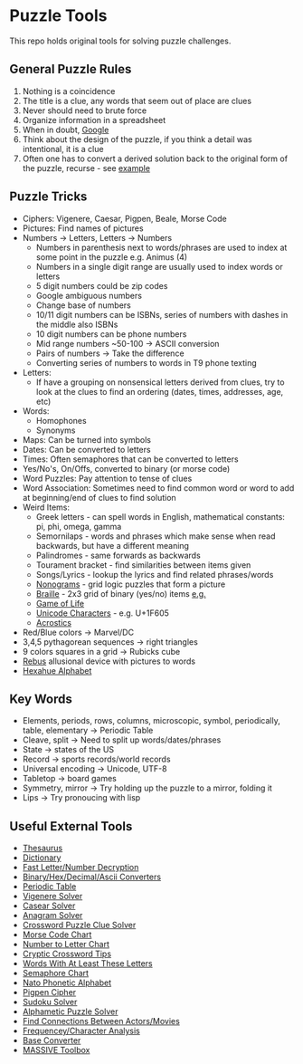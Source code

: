 # Puzzle Tools
This repo holds original tools for solving puzzle challenges.

## General Puzzle Rules
1. Nothing is a coincidence
2. The title is a clue, any words that seem out of place are clues
3. Never should need to brute force
4. Organize information in a spreadsheet
5. When in doubt, <a href="http://i.imgur.com/3cN3yR9.jpg" target="_blank">Google</a>
6. Think about the design of the puzzle, if you think a detail was intentional, it is a clue
7. Often one has to convert a derived solution back to the original form of the puzzle, recurse - see [example](https://www.collegepuzzlechallenge.com/Puzzles/ViewPuzzle.ashx?id=1320&view=solution)

## Puzzle Tricks
- Ciphers: Vigenere, Caesar, Pigpen, Beale, Morse Code
- Pictures: Find names of pictures
- Numbers -> Letters, Letters -> Numbers
  - Numbers in parenthesis next to words/phrases are used to index at some point in the puzzle e.g. Animus (4)
  - Numbers in a single digit range are usually used to index words or letters
  - 5 digit numbers could be zip codes
  - Google ambiguous numbers
  - Change base of numbers
  - 10/11 digit numbers can be ISBNs, series of numbers with dashes in the middle also ISBNs
  - 10 digit numbers can be phone numbers
  - Mid range numbers ~50-100 -> ASCII conversion
  - Pairs of numbers -> Take the difference
  - Converting series of numbers to words in T9 phone texting
- Letters:
  - If have a grouping on nonsensical letters derived from clues, try to look at the clues to find an ordering (dates, times, addresses, age, etc)
- Words:
  - Homophones
  - Synonyms
- Maps: Can be turned into symbols
- Dates: Can be converted to letters
- Times: Often semaphores that can be converted to letters
- Yes/No's, On/Offs, converted to binary (or morse code)
- Word Puzzles: Pay attention to tense of clues
- Word Association: Sometimes need to find common word or word to add at beginning/end of clues to find solution
- Weird Items:
  - Greek letters - can spell words in English, mathematical constants: pi, phi, omega, gamma
  - Semornilaps - words and phrases which make sense when read backwards, but have a different meaning
  - Palindromes - same forwards as backwards
  - Tourament bracket - find similarities between items given
  - Songs/Lyrics - lookup the lyrics and find related phrases/words
  - [Nonograms](https://en.wikipedia.org/wiki/Nonogram) - grid logic puzzles that form a picture
  - [Braille](https://faqs.neoseeker.com/Games/GBA/pokemon_emerald_braille_jax06.png) - 2x3 grid of binary (yes/no) items [e.g.](https://www.collegepuzzlechallenge.com/Puzzles/ViewPuzzle.ashx?id=1325&view=solution)
  - [Game of Life](https://en.wikipedia.org/wiki/Conway%27s_Game_of_Life)
  - [Unicode Characters](http://unicodelookup.com/) - e.g. U+1F605
  - [Acrostics](https://en.wikipedia.org/wiki/Acrostic_(puzzle))
 - Red/Blue colors -> Marvel/DC
 - 3,4,5 pythagorean sequences -> right triangles
 - 9 colors squares in a grid -> Rubicks cube
 - [Rebus](https://en.wikipedia.org/wiki/Rebus) allusional device with pictures to words
 - [Hexahue Alphabet](http://www.geocachingtoolbox.com/index.php?page=hexahue)
  
## Key Words
- Elements, periods, rows, columns, microscopic, symbol, periodically, table, elementary -> Periodic Table
- Cleave, split -> Need to split up words/dates/phrases
- State -> states of the US
- Record -> sports records/world records
- Universal encoding -> Unicode, UTF-8
- Tabletop -> board games
- Symmetry, mirror -> Try holding up the puzzle to a mirror, folding it
- Lips -> Try pronoucing with lisp

## Useful External Tools
- [Thesaurus](http://www.thesaurus.com/)
- [Dictionary](http://www.dictionary.com/)
- [Fast Letter/Number Decryption](http://www.geocachingtoolbox.com/index.php?lang=en&page=numbersToLetters)
- [Binary/Hex/Decimal/Ascii Converters](http://www.geocachingtoolbox.com/index.php?lang=en&page=asciiConversion)
- [Periodic Table](http://www.ptable.com/)
- [Vigenere Solver](http://www.mygeocachingprofile.com/codebreaker.vigenerecipher.aspx)
- [Casear Solver](https://www.nayuki.io/page/automatic-caesar-cipher-breaker-javascript)
- [Anagram Solver](http://www.ssynth.co.uk/~gay/anagram.html)
- [Crossword Puzzle Clue Solver](http://www.oneacross.com/)
- [Morse Code Chart](https://upload.wikimedia.org/wikipedia/commons/thumb/b/b5/International_Morse_Code.svg/500px-International_Morse_Code.svg.png)
- [Number to Letter Chart](https://loganstatta.files.wordpress.com/2014/11/ordeng.jpg)
- [Cryptic Crossword Tips](https://www.theguardian.com/lifeandstyle/2014/sep/12/how-to-solve-cryptic-crossword-clues)
- [Words With At Least These Letters](http://www.dcode.fr/words-containing)
- [Semaphore Chart](https://upload.wikimedia.org/wikipedia/commons/0/0a/Semaphore_Signals_A-Z.jpg)
- [Nato Phonetic Alphabet](https://upload.wikimedia.org/wikipedia/commons/e/e0/FAA_Phonetic_and_Morse_Chart2.svg)
- [Pigpen Cipher](https://upload.wikimedia.org/wikipedia/commons/thumb/3/36/Pigpen_cipher_key.svg/1024px-Pigpen_cipher_key.svg.png)
- [Sudoku Solver](http://www.sudoku-solutions.com/)
- [Alphametic Puzzle Solver](http://www.tkcs-collins.com/truman/alphamet/alpha_solve.shtml)
- [Find Connections Between Actors/Movies](http://www.omive.com/)
- [Frequencey/Character Analysis](http://www.geocachingtoolbox.com/index.php?lang=en&page=textAnalysis)
- [Base Converter](http://www.geocachingtoolbox.com/index.php?lang=en&page=baseConversion)
- [MASSIVE Toolbox](http://www.geocachingtoolbox.com/index.php?lang=en)
